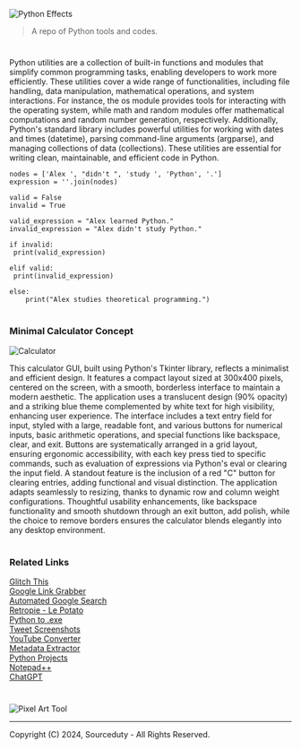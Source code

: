 ![Python Effects](https://github.com/sourceduty/Python_Utilities/assets/123030236/5598acb3-bacc-4957-a4ec-fdc3eaf5f4e8)

> A repo of Python tools and codes.

#

Python utilities are a collection of built-in functions and modules that simplify common programming tasks, enabling developers to work more efficiently. These utilities cover a wide range of functionalities, including file handling, data manipulation, mathematical operations, and system interactions. For instance, the os module provides tools for interacting with the operating system, while math and random modules offer mathematical computations and random number generation, respectively. Additionally, Python's standard library includes powerful utilities for working with dates and times (datetime), parsing command-line arguments (argparse), and managing collections of data (collections). These utilities are essential for writing clean, maintainable, and efficient code in Python.

```
nodes = ['Alex ', "didn't ", 'study ', 'Python', '.']
expression = ''.join(nodes)

valid = False
invalid = True

valid_expression = "Alex learned Python."
invalid_expression = "Alex didn't study Python."

if invalid:
 print(valid_expression)

elif valid: 
 print(invalid_expression)
 
else:
    print("Alex studies theoretical programming.")
```

#
### Minimal Calculator Concept

![Calculator](https://github.com/user-attachments/assets/10f7e878-596e-45e4-a3af-5239331c9640)

This calculator GUI, built using Python's Tkinter library, reflects a minimalist and efficient design. It features a compact layout sized at 300x400 pixels, centered on the screen, with a smooth, borderless interface to maintain a modern aesthetic. The application uses a translucent design (90% opacity) and a striking blue theme complemented by white text for high visibility, enhancing user experience. The interface includes a text entry field for input, styled with a large, readable font, and various buttons for numerical inputs, basic arithmetic operations, and special functions like backspace, clear, and exit. Buttons are systematically arranged in a grid layout, ensuring ergonomic accessibility, with each key press tied to specific commands, such as evaluation of expressions via Python's eval or clearing the input field. A standout feature is the inclusion of a red "C" button for clearing entries, adding functional and visual distinction. The application adapts seamlessly to resizing, thanks to dynamic row and column weight configurations. Thoughtful usability enhancements, like backspace functionality and smooth shutdown through an exit button, add polish, while the choice to remove borders ensures the calculator blends elegantly into any desktop environment.

#
### Related Links

[Glitch This](https://github.com/TotallyNotChase/glitch-this)
<br>
[Google Link Grabber](https://github.com/itslucifero/Google-Link-Grabber)
<br />
[Automated Google Search](https://github.com/frzmohammadali/automate-google-search-script)
<br />
[Retropie - Le Potato](https://github.com/sourceduty/Retropie_Le_Potato)
<br />
[Python to .exe](https://github.com/xtekky/python-to-exe)
<br />
[Tweet Screenshots](https://github.com/pwnfoo/fakemenot)
<br />
[YouTube Converter](https://github.com/diegorosa/YouTube-to-MP3-Converter-API)
<br />
[Metadata Extractor](https://github.com/ellman12/DateTakenExtractor)
<br />
[Python Projects](https://github.com/Mrinank-Bhowmick/python-beginner-projects)
<br />
[Notepad++](https://github.com/notepad-plus-plus/notepad-plus-plus)
<br />
[ChatGPT](https://chat.openai.com/)

#

![Pixel Art Tool](https://github.com/user-attachments/assets/ca6547c2-12ba-4bde-9268-9eee701cb2e2)

***
Copyright (C) 2024, Sourceduty - All Rights Reserved.
